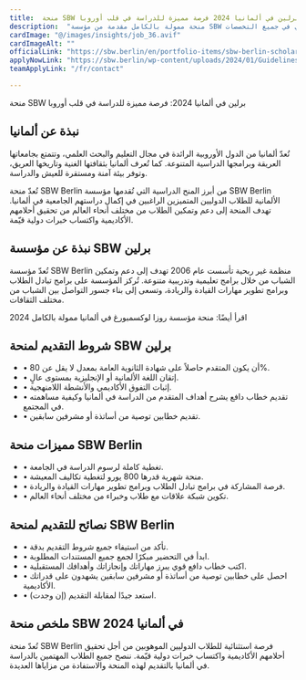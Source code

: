```yaml
---
title:  منحة SBW برلين في ألمانيا 2024 فرصة مميزة للدراسة في قلب أوروبا 
description:  "منحة ممولة بالكامل مقدمة من مؤسسة SBW برلين في ألمانيا للدراسة في قلب أوروبا براتب شهري في جميع التخصصات" 
cardImage: "@/images/insights/job_36.avif" 
cardImageAlt: "" 
officialLink: "https://sbw.berlin/en/portfolio-items/sbw-berlin-scholarship" 
applyNowLink: "https://sbw.berlin/wp-content/uploads/2024/01/Guidelines_SBWBerlinScholarship_InternationalStudents-1.pdf" 
teamApplyLink: "/fr/contact"

---
```


منحة SBW برلين في ألمانيا 2024: فرصة مميزة للدراسة في قلب أوروبا

## نبذة عن ألمانيا

تُعدّ ألمانيا من الدول الأوروبية الرائدة في مجال التعليم والبحث العلمي، وتتمتع بجامعاتها العريقة وبرامجها الدراسية المتنوعة. كما تُعرف ألمانيا بثقافتها الغنية وتاريخها العريق، وتوفر بيئة آمنة ومستقرة للعيش والدراسة.

تُعدّ منحة SBW Berlin من أبرز المنح الدراسية التي تُقدمها مؤسسة SBW Berlin الألمانية للطلاب الدوليين المتميزين الراغبين في إكمال دراستهم الجامعية في ألمانيا. تهدف المنحة إلى دعم وتمكين الطلاب من مختلف أنحاء العالم من تحقيق أحلامهم الأكاديمية واكتساب خبرات دولية قيّمة.

## نبذة عن مؤسسة SBW برلين

تُعدّ مؤسسة SBW Berlin منظمة غير ربحية تأسست عام 2006 تهدف إلى دعم وتمكين الشباب من خلال برامج تعليمية وتدريبية متنوعة. تُركز المؤسسة على برامج تبادل الطلاب وبرامج تطوير مهارات القيادة والريادة، وتسعى إلى بناء جسور التواصل بين الشباب من مختلف الثقافات.

اقرأ أيضًا: منحة مؤسسة روزا لوكسمبورغ في ألمانيا ممولة بالكامل 2024

## شروط التقديم لمنحة SBW برلين

- • أن يكون المتقدم حاصلاً على شهادة الثانوية العامة بمعدل لا يقل عن 80%.
- • إتقان اللغة الألمانية أو الإنجليزية بمستوى عالٍ.
- • إثبات التفوق الأكاديمي والأنشطة اللامنهجية.
- • تقديم خطاب دافع يشرح أهداف المتقدم من الدراسة في ألمانيا وكيفية مساهمته في المجتمع.
- • تقديم خطابين توصية من أساتذة أو مشرفين سابقين.

## مميزات منحة SBW Berlin

- • تغطية كاملة لرسوم الدراسة في الجامعة.
- • منحة شهرية قدرها 800 يورو لتغطية تكاليف المعيشة.
- • فرصة المشاركة في برامج تبادل الطلاب وبرامج تطوير مهارات القيادة والريادة.
- • تكوين شبكة علاقات مع طلاب وخبراء من مختلف أنحاء العالم.

## نصائح للتقديم لمنحة SBW Berlin

- • تأكد من استيفاء جميع شروط التقديم بدقة.
- • ابدأ في التحضير مبكرًا لجمع جميع المستندات المطلوبة.
- • اكتب خطاب دافع قوي يبرز مهاراتك وإنجازاتك وأهدافك المستقبلية.
- • احصل على خطابين توصية من أساتذة أو مشرفين سابقين يشهدون على قدراتك الأكاديمية.
- • استعد جيدًا لمقابلة التقديم (إن وجدت).

## ملخص منحة SBW في ألمانيا 2024

تُعدّ منحة SBW Berlin فرصة استثنائية للطلاب الدوليين الموهوبين من أجل تحقيق أحلامهم الأكاديمية واكتساب خبرات دولية قيّمة. ننصح جميع الطلاب المهتمين بالدراسة في ألمانيا بالتقديم لهذه المنحة والاستفادة من مزاياها العديدة.

